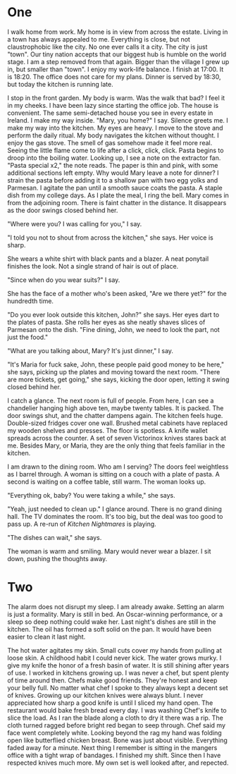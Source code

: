 # One

I walk home from work. My home is in view from across the estate. Living in a town has always appealed to me. Everything is close, but not claustrophobic like the city. No one ever calls it a city. The city is just "town". Our tiny nation accepts that our biggest hub is humble on the world stage. I am a step removed from that again. Bigger than the village I grew up in, but smaller than "town". I enjoy my work-life balance. I finish at 17:00. It is 18:20. The office does not care for my plans. Dinner is served by 18:30, but today the kitchen is running late. 

I stop in the front garden. My body is warm. Was the walk that bad? I feel it in my cheeks. I have been lazy since starting the office job. The house is convenient. The same semi-detached house you see in every estate in Ireland. I make my way inside. "Mary, you home?" I say. Silence greets me. I make my way into the kitchen. My eyes are heavy. I move to the stove and perform the daily ritual. My body navigates the kitchen without thought. I enjoy the gas stove. The smell of gas somehow made it feel more real. Seeing the little flame come to life after a click, click, click. Pasta begins to droop into the boiling water. Looking up, I see a note on the extractor fan. "Pasta special x2," the note reads. The paper is thin and pink, with some additional sections left empty. Why would Mary leave a note for dinner? I strain the pasta before adding it to a shallow pan with two egg yolks and Parmesan. I agitate the pan until a smooth sauce coats the pasta. A staple dish from my college days. As I plate the meal, I ring the bell. Mary comes in from the adjoining room. There is faint chatter in the distance. It disappears as the door swings closed behind her. 

"Where were you? I was calling for you," I say. 

"I told you not to shout from across the kitchen," she says. Her voice is sharp. 

She wears a white shirt with black pants and a blazer. A neat ponytail finishes the look. Not a single strand of hair is out of place.

"Since when do you wear suits?" I say.

She has the face of a mother who's been asked, "Are we there yet?" for the hundredth time. 

"Do you ever look outside this kitchen, John?" she says. Her eyes dart to the plates of pasta. She rolls her eyes as she neatly shaves slices of Parmesan onto the dish. "Fine dining, John, we need to look the part, not just the food."

"What are you talking about, Mary? It's just dinner," I say.

"It's Maria for fuck sake, John, these people paid good money to be here," she says, picking up the plates and moving toward the next room. "There are more tickets, get going," she says, kicking the door open, letting it swing closed behind her. 

I catch a glance. The next room is full of people. From here, I can see a chandelier hanging high above ten, maybe twenty tables. It is packed. The door swings shut, and the chatter dampens again. The kitchen feels huge. Double-sized fridges cover one wall. Brushed metal cabinets have replaced my wooden shelves and presses. The floor is spotless. A knife wallet spreads across the counter. A set of seven Victorinox knives stares back at me. Besides Mary, or Maria, they are the only thing that feels familiar in the kitchen. 

I am drawn to the dining room. Who am I serving? The doors feel weightless as I barrel through. A woman is sitting on a couch with a plate of pasta. A second is waiting on a coffee table, still warm. The woman looks up.

"Everything ok, baby? You were taking a while," she says. 

"Yeah, just needed to clean up." I glance around. There is no grand dining hall. The TV dominates the room. It's too big, but the deal was too good to pass up. A re-run of *Kitchen Nightmares* is playing. 

"The dishes can wait," she says.

The woman is warm and smiling. Mary would never wear a blazer. I sit down, pushing the thoughts away.

# Two

The alarm does not disrupt my sleep. I am already awake. Setting an alarm is just a formality. Mary is still in bed. An Oscar-winning performance, or a sleep so deep nothing could wake her. Last night's dishes are still in the kitchen. The oil has formed a soft solid on the pan. It would have been easier to clean it last night. 

The hot water agitates my skin. Small cuts cover my hands from pulling at loose skin. A childhood habit I could never kick. The water grows murky. I give my knife the honor of a fresh basin of water. It is still shining after years of use. I worked in kitchens growing up. I was never a chef, but spent plenty of time around then. Chefs make good friends. They're honest and keep your belly full. No matter what chef I spoke to they always kept a decent set of knives. Growing up our kitchen knives were always blunt. I never appreciated how sharp a good knife is until I sliced my hand open. The restaurant would bake fresh bread every day. I was washing Chef's knife to slice the load. As I ran the blade along a cloth to dry it there was a rip. The cloth turned ragged before bright red began to seep through. Chef said my face went completely white. Looking beyond the rag my hand was folding open like butterflied chicken breast. Bone was just about visible. Everything faded away for a minute. Next thing I remember is sitting in the mangers office with a tight wrap of bandages. I finished my shift. Since then I have respected knives much more. My own set is well looked after, and repected. 





